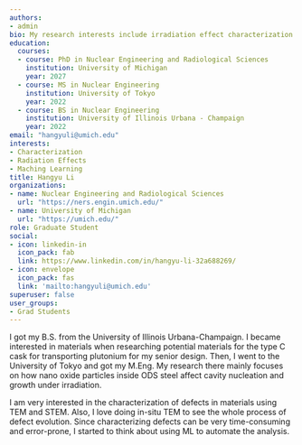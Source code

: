 ```yaml
---
authors:
- admin
bio: My research interests include irradiation effect characterization using TEM and anlysis using electron microscopy.
education:
  courses:
  - course: PhD in Nuclear Engineering and Radiological Sciences
    institution: University of Michigan
    year: 2027
  - course: MS in Nuclear Engineering 
    institution: University of Tokyo
    year: 2022
  - course: BS in Nuclear Engineering
    institution: University of Illinois Urbana - Champaign
    year: 2022
email: "hangyuli@umich.edu"
interests:
- Characterization
- Radiation Effects
- Maching Learning
title: Hangyu Li
organizations:
- name: Nuclear Engineering and Radiological Sciences
  url: "https://ners.engin.umich.edu/"
- name: University of Michigan
  url: "https://umich.edu/"
role: Graduate Student
social:
- icon: linkedin-in
  icon_pack: fab
  link: https://www.linkedin.com/in/hangyu-li-32a688269/
- icon: envelope
  icon_pack: fas
  link: 'mailto:hangyuli@umich.edu'
superuser: false
user_groups:
- Grad Students
---
```


I got my B.S. from the University of Illinois Urbana-Champaign. I became interested in materials when researching potential materials for the type C cask for transporting plutonium for my senior design. Then, I went to the University of Tokyo and got my M.Eng. My research there mainly focuses on how nano oxide particles inside ODS steel affect cavity nucleation and growth under irradiation. 

I am very interested in the characterization of defects in materials using TEM and STEM. Also, I love doing in-situ TEM to see the whole process of defect evolution. Since characterizing defects can be very time-consuming and error-prone, I started to think about using ML to automate the analysis.